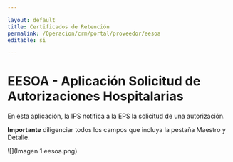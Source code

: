 ```yaml
---

layout: default
title: Certificados de Retención
permalink: /Operacion/crm/portal/proveedor/eesoa
editable: si

---
```


# EESOA - Aplicación Solicitud de Autorizaciones Hospitalarias  


En esta aplicación, la IPS notifica a la EPS la solicitud de una autorización. 

**Importante** diligenciar todos los campos que incluya la pestaña Maestro y Detalle.


![](Imagen 1 eesoa.png)